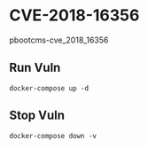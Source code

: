 # CVE-2018-16356

pbootcms-cve_2018_16356

## Run Vuln

```
docker-compose up -d
```

## Stop Vuln

```
docker-compose down -v
```

